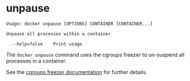 <!--[metadata]>
+++
title = "unpause"
description = "The unpause command description and usage"
keywords = ["cgroups, suspend, container"]
[menu.engine]
parent = "smn_cli"
+++
<![end-metadata]-->

# unpause

    Usage: docker unpause [OPTIONS] CONTAINER [CONTAINER...]

    Unpause all processes within a container

      --help=false    Print usage

The `docker unpause` command uses the cgroups freezer to un-suspend all
processes in a container.

See the
[cgroups freezer documentation](https://www.kernel.org/doc/Documentation/cgroups/freezer-subsystem.txt)
for further details.
